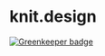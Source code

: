 # knit.design

[![Greenkeeper badge](https://badges.greenkeeper.io/adwyze/KnitUI.svg)](https://greenkeeper.io/)